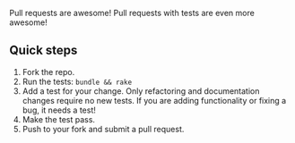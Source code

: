 Pull requests are awesome!  Pull requests with tests are even more awesome!

## Quick steps

1. Fork the repo.
2. Run the tests: `bundle && rake`
3. Add a test for your change. Only refactoring and documentation changes require no new tests. If you are adding functionality or fixing a bug, it needs a test!
4. Make the test pass.
5. Push to your fork and submit a pull request.